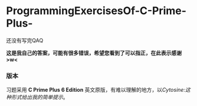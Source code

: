 # ProgrammingExercisesOf-C-Prime-Plus- 

还没有写完QAQ 

**这是我自己的答案，可能有很多错误，希望您看到了可以指正，在此表示感谢>w<**

### 版本
习题采用 **C Prime Plus 6 Edition** 英文原版，有难以理解的地方，以*Cytosine:这种形式给出我的简单提示*。

